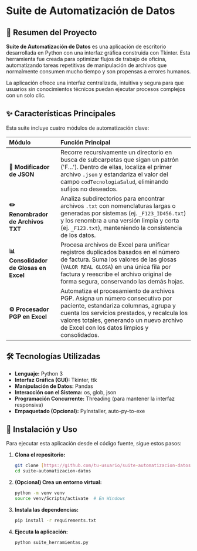 # Suite de Automatización de Datos

## 📜 Resumen del Proyecto

**Suite de Automatización de Datos** es una aplicación de escritorio desarrollada en Python con una interfaz gráfica construida con Tkinter. Esta herramienta fue creada para optimizar flujos de trabajo de oficina, automatizando tareas repetitivas de manipulación de archivos que normalmente consumen mucho tiempo y son propensas a errores humanos.

La aplicación ofrece una interfaz centralizada, intuitiva y segura para que usuarios sin conocimientos técnicos puedan ejecutar procesos complejos con un solo clic.

## ✨ Características Principales

Esta suite incluye cuatro módulos de automatización clave:

| Módulo | Función Principal |
| :--- | :--- |
| **📄 Modificador de JSON** | Recorre recursivamente un directorio en busca de subcarpetas que sigan un patrón ('F...'). Dentro de ellas, localiza el primer archivo `.json` y estandariza el valor del campo `codTecnologiaSalud`, eliminando sufijos no deseados. |
| **✏️ Renombrador de Archivos TXT** | Analiza subdirectorios para encontrar archivos `.txt` con nomenclaturas largas o generadas por sistemas (ej. `_F123_ID456.txt`) y los renombra a una versión limpia y corta (ej. `_F123.txt`), manteniendo la consistencia de los datos. |
| **📊 Consolidador de Glosas en Excel** | Procesa archivos de Excel para unificar registros duplicados basados en el número de factura. Suma los valores de las glosas (`VALOR REAL GLOSA`) en una única fila por factura y reescribe el archivo original de forma segura, conservando las demás hojas. |
| **⚙️ Procesador PGP en Excel** | Automatiza el procesamiento de archivos PGP. Asigna un número consecutivo por paciente, estandariza columnas, agrupa y cuenta los servicios prestados, y recalcula los valores totales, generando un nuevo archivo de Excel con los datos limpios y consolidados. |

## 🛠️ Tecnologías Utilizadas

* **Lenguaje:** Python 3
* **Interfaz Gráfica (GUI):** Tkinter, ttk
* **Manipulación de Datos:** Pandas
* **Interacción con el Sistema:** os, glob, json
* **Programación Concurrente:** Threading (para mantener la interfaz responsiva)
* **Empaquetado (Opcional):** PyInstaller, auto-py-to-exe

## 🚀 Instalación y Uso

Para ejecutar esta aplicación desde el código fuente, sigue estos pasos:

1.  **Clona el repositorio:**
    ```bash
    git clone [https://github.com/tu-usuario/suite-automatizacion-datos.git](https://github.com/tu-usuario/suite-automatizacion-datos.git)
    cd suite-automatizacion-datos
    ```

2.  **(Opcional) Crea un entorno virtual:**
    ```bash
    python -m venv venv
    source venv/Scripts/activate  # En Windows
    ```

3.  **Instala las dependencias:**
    ```bash
    pip install -r requirements.txt
    ```

4.  **Ejecuta la aplicación:**
    ```bash
    python suite_herramientas.py
    ```